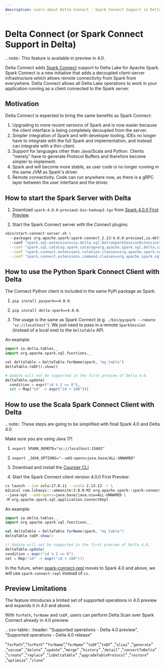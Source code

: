 ```yaml
---
description: Learn about Delta Connect - Spark Connect Support in Delta.
---
```


# Delta Connect (or Spark Connect Support in Delta)

.. note:: This feature is available in preview in <Delta> 4.0.

Delta Connect adds [Spark Connect](https://spark.apache.org/docs/latest/spark-connect-overview.html) support to Delta Lake for Apache Spark. Spark Connect is a new initiative that adds a decoupled client-server infrastructure which allows remote connectivity from Spark from everywhere. Delta Connect allows all Delta Lake operations to work in your application running as a client connected to the Spark server.

## Motivation

Delta Connect is expected to bring the same benefits as Spark Connect:

1. Upgrading to more recent versions of Spark and <Delta> is now easier because the client interface is being completely decoupled from the server.
2. Simpler integration of Spark and <Delta> with developer tooling. IDEs no longer have to integrate with the full Spark and <Delta> implementation, and instead can integrate with a thin-client.
3. Support for languages other than Java/Scala and Python. Clients "merely" have to generate Protocol Buffers and therefore become simpler to implement.
4. Spark and <Delta> will become more stable, as user code is no longer running in the same JVM as Spark's driver.
5. Remote connectivity. Code can run anywhere now, as there is a gRPC layer between the user interface and the driver.

## How to start the Spark Server with Delta

1. Download `spark-4.0.0-preview1-bin-hadoop3.tgz` from [Spark 4.0.0 First Preview](https://archive.apache.org/dist/spark/spark-4.0.0-preview1).

2. Start the Spark Connect server with the <Delta> Connect plugins:

```bash
sbin/start-connect-server.sh \ 
  --packages org.apache.spark:spark-connect_2.13:4.0.0-preview1,io.delta:delta-connect-server_2.13:4.0.0-preview1,io.delta:delta-connect-common_2.13:4.0.0-preview1,com.google.protobuf:protobuf-java:3.25.1 \ 
  --conf "spark.sql.extensions=io.delta.sql.DeltaSparkSessionExtension" \
  --conf "spark.sql.catalog.spark_catalog=org.apache.spark.sql.delta.catalog.DeltaCatalog" \
  --conf "spark.connect.extensions.relation.classes=org.apache.spark.sql.connect.delta.DeltaRelationPlugin" \
  --conf "spark.connect.extensions.command.classes=org.apache.spark.sql.connect.delta.DeltaCommandPlugin"
```

## How to use the Python Spark Connect Client with Delta

The <Delta> Connect Python client is included in the same PyPi package as <Delta> Spark.

1. `pip install pyspark==4.0.0`.

2. `pip install delta-spark==4.0.0`.

3. The usage is the same as Spark Connect (e.g. `./bin/pyspark --remote "sc://localhost"`).
We just need to pass in a remote `SparkSession` (instead of a local one) to the `DeltaTable` API.

An example:

```python
import io.delta.tables._
import org.apache.spark.sql.functions._

val deltaTable = DeltaTable.forName(spark, "my_table")
deltaTable.toDF().show()

# Update will not be supported in the first preview of Delta 4.0.
deltaTable.update(
  condition = expr("id % 2 == 0"),
  set = Map("id" -> expr("id + 100")))
```

## How to use the Scala Spark Connect Client with Delta

.. note:: These steps are going to be simplified with final Spark 4.0 and Delta 4.0

Make sure you are using Java 17!

1. `export SPARK_REMOTE="sc://localhost:15002"`

2. `export _JAVA_OPTIONS="--add-opens=java.base/ALL-UNNAMED"`

3. Download and install the [Coursier CLI](https://get-coursier.io/docs/cli-installation)

4. Start the Spark Connect client version 4.0.0 First Preview:

```bash
cs launch --jvm zulu:17.0.11 --scala 2.13.13 -r \
m2Local com.lihaoyi:::ammonite:3.0.0-M2 org.apache.spark::spark-connect-client-jvm:4.0.0-preview1 io.delta:delta-connect-client_2.13:4.0.0-preview1 io.delta:delta-connect-common_2.13:4.0.0-preview1 com.google.protobuf:protobuf-java:3.25.1 \
--java-opt --add-opens=java.base/java.nio=ALL-UNNAMED \
-M org.apache.spark.sql.application.ConnectRepl
```

An example:
    
```scala
import io.delta.tables._
import org.apache.spark.sql.functions._

val deltaTable = DeltaTable.forName(spark, "my_table")
deltaTable.toDF.show()

// Update will not be supported in the first preview of Delta 4.0.
deltaTable.update(
condition = expr("id % 2 == 0"),
set = Map("id" -> expr("id + 100")))
```

In the future, when [spark-connect-repl](https://spark.apache.org/docs/4.0.0-preview1/spark-connect-overview.html#use-spark-connect-for-interactive-analysis) moves to Spark 4.0 and above, we will use `spark-connect-repl` instead of `cs`.

## Preview Limitations

The feature introduces a limited set of supported operations in <Delta> 4.0 preview and expands it in <Delta> 4.0 and above.

With `forPath`, `forName` and `toDF`, users can perform Delta Scan over Spark Connect already in <Delta> 4.0 preview.

.. csv-table::
:header: "Supported operations - Delta 4.0 preview", "Supported operations - Delta 4.0 release"

"`forPath`","`forPath`"
"`forName`","`forName`"
"`toDF`","`toDF`"
,"`alias`"
,"`generate`"
,"`vacuum`"
,"`delete`"
,"`update`"
,"`merge`"
,"`history`"
,"`detail`"
,"`convertToDelta`"
,"`create`"
,"`replace`"
,"`isDeltaTable`"
,"`upgradeTableProtocol`"
,"`restore`"
,"`optimize`"
,"`clone`"

